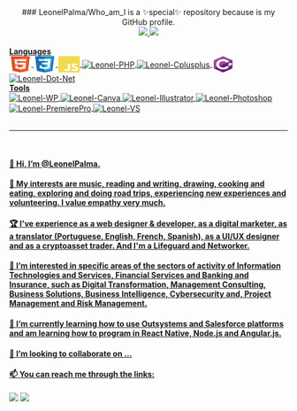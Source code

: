 <div align="center"> ### LeonelPalma/Who_am_I is a ✨special✨ repository because is my GitHub profile. </div>

<div align="center">
  <a href="https://github.com/LeonelPalma">
  <img height="180em" src="https://github-readme-stats.vercel.app/api?username=LeonelPalma&show_icons=true&theme=tokyonight&include_all_commits=true&count_private=true"/>
  <img height="180em" src="https://github-readme-stats.vercel.app/api/top-langs/?username=LeonelPalma&layout=compact&langs_count=7&theme=tokyonight"/>
</div><br>
  
<div style="display: inline_block"><b><u>Languages</u></b><br>
    <img align="center" alt="Leonel-HTML" height="30" width="40" src="https://raw.githubusercontent.com/devicons/devicon/master/icons/html5/html5-original.svg">
    <img align="center" alt="Leonel-CSS" height="30" width="40" src="https://raw.githubusercontent.com/devicons/devicon/master/icons/css3/css3-original.svg">
    <img align="center" alt="Leonel-Js" height="30" width="40" src="https://raw.githubusercontent.com/devicons/devicon/master/icons/javascript/javascript-plain.svg">
    <img align="center" alt="Leonel-PHP" height="30" width="40" src="https://cdn.jsdelivr.net/gh/devicons/devicon/icons/php/php-original.svg">
    <img align="center" alt="Leonel-Cplusplus" height="30" width="40" src="https://cdn.jsdelivr.net/gh/devicons/devicon/icons/cplusplus/cplusplus-original.svg">
    <img align="center" alt="Leonel-Csharp" height="30" width="40" src="https://raw.githubusercontent.com/devicons/devicon/master/icons/csharp/csharp-original.svg">
    <img align="center" alt="Leonel-Dot-Net" height="30" width="40" src="https://cdn.jsdelivr.net/gh/devicons/devicon/icons/dot-net/dot-net-original.svg">
</div>
  
  <div style="display: inline_block"><b><u>Tools</u></b><br>
  <img align="center" alt="Leonel-WP" height="30" width="40" src="https://cdn.jsdelivr.net/gh/devicons/devicon/icons/wordpress/wordpress-original.svg" />
  <img align="center" alt="Leonel-Canva" height="30" width="40" src="https://cdn.jsdelivr.net/gh/devicons/devicon/icons/canva/canva-original.svg" />
  <img align="center" alt="Leonel-Illustrator" height="30" width="40" src="https://cdn.jsdelivr.net/gh/devicons/devicon/icons/illustrator/illustrator-plain.svg" />
  <img align="center" alt="Leonel-Photoshop" height="30" width="40" src="https://cdn.jsdelivr.net/gh/devicons/devicon/icons/photoshop/photoshop-plain.svg" />
  <img align="center" alt="Leonel-PremierePro" height="30" width="40" src="https://cdn.jsdelivr.net/gh/devicons/devicon/icons/premierepro/premierepro-plain.svg" />
  <img align="center" alt="Leonel-VS" height="30" width="40" src="https://cdn.jsdelivr.net/gh/devicons/devicon/icons/visualstudio/visualstudio-plain.svg" />
</div>
  
<br>  
<hr>
<br>
  
<h4> 👋 Hi, I’m @LeonelPalma. </h4>

<h4> 💙 My interests are music, reading and writing, drawing, cooking and eating, exploring and doing road trips, experiencing new experiences and volunteering. I value empathy very much.</h4>

<h4> 🏆 I've experience as a web designer & developer, as a digital marketer, as a translator (Portuguese, English, French, Spanish), as a UI/UX designer and as a cryptoasset trader. And I'm a Lifeguard and Networker.</h4>

<h4> 👀 I’m interested in specific areas of the sectors of activity of Information Technologies and Services, Financial Services and Banking and Insurance, such as Digital Transformation, Management Consulting, Business Solutions, Business Intelligence, Cybersecurity and, Project Management and Risk Management.</h4>

<h4> 🌱 I’m currently learning how to use Outsystems and Salesforce platforms and am learning how to program in React Native, Node.js and Angular.js.</h4>

<h4> 💞️ I’m looking to collaborate on ...</h4>

<h4> 📫 You can reach me through the links:</h4> <a href="https://discord.gg/#4410" target="_blank"><img src="https://img.shields.io/badge/Discord-7289DA?style=for-the-badge&logo=discord&logoColor=white" target="_blank"></a>  <a href="https://www.linkedin.com/in/leonelpalma" target="_blank"><img src="https://img.shields.io/badge/-LinkedIn-%230077B5?style=for-the-badge&logo=linkedin&logoColor=white" target="_blank"></a>


<!---
LeonelPalma/Who_am_I is a ✨ special ✨ repository because its `README.md` (this file) appears on your GitHub profile.
You can click the Preview link to take a look at your changes.
--->
